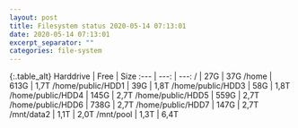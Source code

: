 ```yaml
---
layout: post
title: Filesystem status 2020-05-14 07:13:01
date: 2020-05-14 07:13:01
excerpt_separator: ""
categories: file-system
---
```

{:.table_alt}
Harddrive | Free | Size
:--- | ---: | ---:
/ | 27G | 37G
/home | 613G | 1,7T
/home/public/HDD1 | 39G | 1,8T
/home/public/HDD3 | 58G | 1,8T
/home/public/HDD4 | 145G | 2,7T
/home/public/HDD5 | 559G | 2,7T
/home/public/HDD6 | 738G | 2,7T
/home/public/HDD7 | 147G | 2,7T
/mnt/data2 | 1,1T | 2,0T
/mnt/pool | 1,3T | 6,4T
